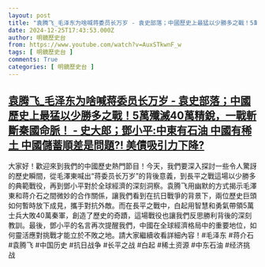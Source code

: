 ```yaml
---
layout: post
title: "袁腾飞_毛泽东为啥喊蒋委员长万岁 - 袁史部落；中國歷史上最猛以少勝多之戰！5萬殲滅40萬精銳，一戰斬斷秦國命脈！ - 史大郎；鄧小平:中東有石油 中國有稀土 中國儲蓄順差是問題?! 美債吸引力下降?"
date: 2024-12-25T17:43:53.000Z
author: 明鏡歷史台
from: https://www.youtube.com/watch?v=AuxSTkwnF_w
tags: [ 明鏡歷史台 ]
comments: True
categories: [ 明鏡歷史台 ]
---
```

<!--1735148633000-->
[袁腾飞_毛泽东为啥喊蒋委员长万岁 - 袁史部落；中國歷史上最猛以少勝多之戰！5萬殲滅40萬精銳，一戰斬斷秦國命脈！ - 史大郎；鄧小平:中東有石油 中國有稀土 中國儲蓄順差是問題?! 美債吸引力下降?](https://www.youtube.com/watch?v=AuxSTkwnF_w)
------

<div>
大家好！歡迎來到我們的中國歷史熱門節目！今天，我們要深入探討一些令人驚訝的歷史瞬間，從毛澤東喊出“蒋委员长万岁”的背後意義，到長平之戰這場以少勝多的典範戰役，再到鄧小平對於全球經濟的深刻洞察。袁腾飞用幽默的方式揭示毛澤東和蒋介石之間微妙的合作關係，讓我們看到在抗日戰爭的背景下，兩位歷史巨頭如何暫時放下成見，攜手對抗外敵。而在長平之戰中，白起用智慧和勇氣帶領5萬士兵大敗40萬秦軍，創造了歷史的奇蹟，這場戰役也讓我們反思勝利背後的深刻教訓。最後，鄧小平的名言再次提醒我們，中國在全球經濟格局中的重要地位，如何靈活應對挑戰才能立於不敗之地。請大家繼續收看詳細內容！#毛泽东 #蒋介石 #袁腾飞 #中国历史 #抗日战争 #长平之战 #白起 #稀土资源 #中东石油 #经济挑战
</div>

